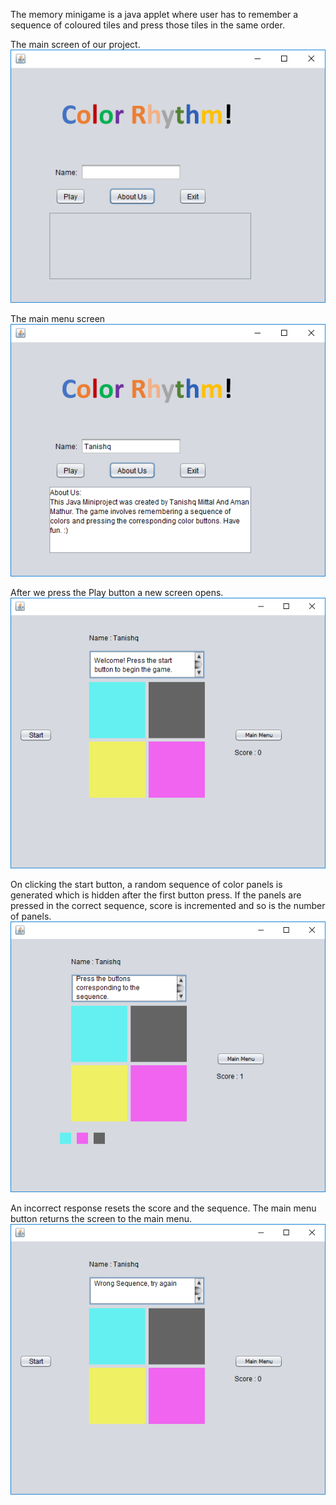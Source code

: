 The memory minigame is a java applet where user has to remember a sequence of coloured tiles and press those tiles in the same order.


The main screen of our project.
![Screenshot](https://github.com/Deku789/memory-minigame/blob/master/Screenshots/Screenshot1.png)

The main menu screen
![Screenshot](https://github.com/Deku789/memory-minigame/blob/master/Screenshots/Screenshot2.png)

After we press the Play button a new screen opens.
![Screenshot](https://github.com/Deku789/memory-minigame/blob/master/Screenshots/Screenshot3.png)

On clicking the start button, a random sequence of color panels is generated which is hidden after the first button press.  If the panels are pressed in the correct sequence, score is incremented and so is the number of panels. 
![Screenshot](https://github.com/Deku789/memory-minigame/blob/master/Screenshots/Screenshot4.png)

An incorrect response resets the score and the sequence. The main menu button returns the screen to the main menu.
![Screenshot](https://github.com/Deku789/memory-minigame/blob/master/Screenshots/Screenshot5.png)

